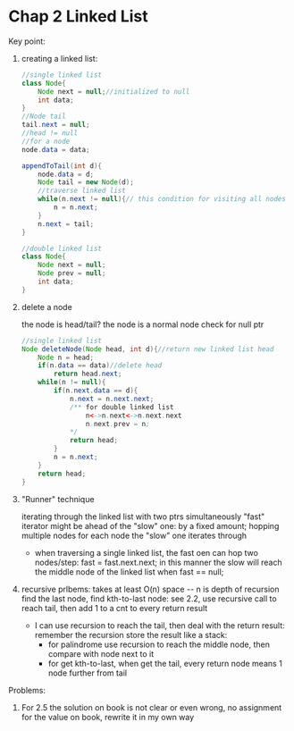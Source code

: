 Chap 2 Linked List
===

Key point:

1. creating a linked list: 
	```java
	//single linked list
	class Node{
		Node next = null;//initialized to null
		int data;
	}
	//Node tail 
	tail.next = null;
	//head != null
	//for a node
	node.data = data;
	
	appendToTail(int d){
		node.data = d;
		Node tail = new Node(d);
		//traverse linked list
		while(n.next != null){// this condition for visiting all nodes except tail before null
			n = n.next;
		}
		n.next = tail;
	}
	
	//double linked list
	class Node{
		Node next = null;
		Node prev = null;
		int data;
	}
	```
2. delete a node 
	
	the node is head/tail?
	the node is a normal node
	check for null ptr

	```java
	//single linked list
	Node deleteNode(Node head, int d){//return new linked list head
		Node n = head;
		if(n.data == data)//delete head
			return head.next;
		while(n != null){
			if(n.next.data == d){
				n.next = n.next.next;
				/** for double linked list
					n<->n.next<->n.next.next
					n.next.prev = n;
				*/
				return head;
			}
			n = n.next;
		}
		return head;
	}
	```

3. "Runner" technique

	iterating through the linked list with two ptrs simultaneously
	"fast" iterator might be ahead of the "slow" one: by a fixed amount; hopping multiple nodes for each node the "slow" one iterates through
	
	- when traversing a single linked list, the fast oen can hop two nodes/step: fast = fast.next.next; in this manner the slow will reach the 
	middle node of the linked list when fast == null;
	
4. recursive prlbems:
	takes at least O(n) space -- n is depth of recursion
	find the last node, 
	find kth-to-last node: see 2.2, use recursive call to reach tail, then add 1 to a cnt to every return result
	
	- I can use recursion to reach the tail, then deal with the return result:
	remember the recursion store the result like a stack: 
		- for palindrome use recursion to reach the middle node, then compare with node next to it
		- for get kth-to-last, when get the tail, every return node means 1 node further from tail
	
	
Problems:

1. For 2.5 the solution on book is not clear or even wrong, no assignment for the value on book, rewrite it in my own way 
